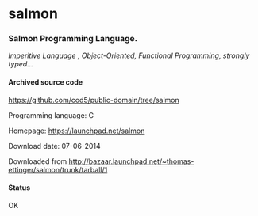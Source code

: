 # salmon #

### Salmon Programming Language. ###

*Imperitive Language , Object-Oriented, Functional Programming, strongly typed...*

#### Archived source code ####
https://github.com/cod5/public-domain/tree/salmon

Programming language: C

Homepage: https://launchpad.net/salmon

Download date: 07-06-2014

Downloaded from http://bazaar.launchpad.net/~thomas-ettinger/salmon/trunk/tarball/1

#### Status ####
OK

